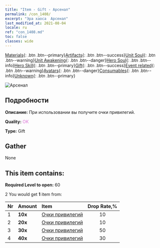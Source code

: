 ```yaml
---
title: "Item - Gift - Арсенал"
permalink: /con_1408/
excerpt: "Эра хаоса  Арсенал"
last_modified_at: 2021-08-04
locale: ru
ref: "con_1408.md"
toc: false
classes: wide
---
```

 [Materials](/ItemsRU/){: .btn .btn--primary}[Artifacts](/ItemsRU/Artifacts/){: .btn .btn--success}[Unit Soul](/ItemsRU/UnitSoul/){: .btn .btn--warning}[Unit Awakening](/ItemsRU/UnitAwakening/){: .btn .btn--danger}[Hero Soul](/ItemsRU/HeroSoul/){: .btn .btn--info}[Hero Skill](/ItemsRU/HeroSkill/){: .btn .btn--primary}[Gift](/ItemsRU/Gift/){: .btn .btn--success}[Event related](/ItemsRU/Events/){: .btn .btn--warning}[Avatars](/ItemsRU/Avatars/){: .btn .btn--danger}[Consumables](/ItemsRU/Consumables/){: .btn .btn--info}[Unknown](/ItemsRU/Unknown/){: .btn .btn--primary}

 ![Арсенал](/images/t/i_907022.png)

## Подробности
 **Описание:** При использовании вы получите очки привилегий.

 **Quality:** <span style="color: #DA70D6">OK</span>

 **Type:** Gift

## Gather

  None

## This item contains:

 **Required Level to open:** 60

 2 You would get **1** item  from:

  | Nr | Amount |     Item    | Drop Rate,% |
  |:---|:-------|:------------|:---------:|
  | 1 |  **10x** | [Очки привилегий](/ItemsRU/con_820/) | 10 | 
  | 2 |  **20x** | [Очки привилегий](/ItemsRU/con_820/) | 10 | 
  | 3 |  **30x** | [Очки привилегий](/ItemsRU/con_820/) | 50 | 
  | 4 |  **40x** | [Очки привилегий](/ItemsRU/con_820/) | 30 | 

